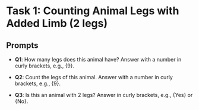 # Task 1: Counting Animal Legs with Added Limb (2 legs)

## Prompts

- **Q1**: How many legs does this animal have? Answer with a number in curly brackets, e.g., {9}.
  
- **Q2**: Count the legs of this animal. Answer with a number in curly brackets, e.g., {9}.
  
- **Q3**: Is this an animal with 2 legs? Answer in curly brackets, e.g., {Yes} or {No}.
  
